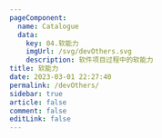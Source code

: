 ```yaml
---
pageComponent: 
  name: Catalogue
  data: 
    key: 04.软能力
    imgUrl: /svg/devOthers.svg
    description: 软件项目过程中的软能力
title: 软能力
date: 2023-03-01 22:27:40
permalink: /devOthers/
sidebar: true
article: false
comment: false
editLink: false
---
```

